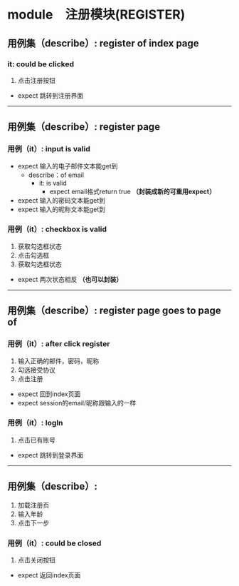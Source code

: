 # module　注册模块(REGISTER)

## 用例集（describe）: register of index page
### it: could be clicked
1. 点击注册按钮
* expect 跳转到注册界面 
***
## 用例集（describe）: register page
### 用例（it）: input is valid
* expect 输入的电子邮件文本能get到
  * describe：of email
    * it: is valid
         * expect email格式return true
         **（封装成新的可重用expect）**
* expect 输入的密码文本能get到
* expect 输入的昵称文本能get到
### 用例（it）: checkbox is valid
1. 获取勾选框状态
2. 点击勾选框
3. 获取勾选框状态
* expect 两次状态相反
**（也可以封装）** 
***
## 用例集（describe）: register page goes to page of
### 用例（it）: after click register
1. 输入正确的邮件，密码，昵称
2. 勾选接受协议 
3. 点击注册 
* expect 回到index页面
* expect session的email/昵称跟输入的一样  

### 用例（it）: logIn
1. 点击已有账号
* expect 跳转到登录界面 
***
## 用例集（describe）:
1. 加载注册页
2. 输入年龄
3. 点击下一步
### 用例（it）: could be closed
1. 点击关闭按钮 
* expect 返回index页面